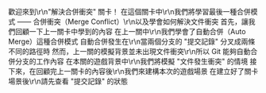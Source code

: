歡迎來到\r\n"解決合併衝突" 關卡！
在這個關卡中\r\n我們將學習最後一種合併模式 —— 合併衝突（Merge Conflict）\r\n以及學會如何解決文件衝突
首先，讓我們回顧一下上一關卡中學到的內容
在上一關中\r\n我們學會了自動合併（Auto Merge）這種合併模式
自動合併發生在\r\n當兩個分支的 "提交記錄" 分叉成兩條不同的路徑時
然而，上一關的模擬背景並未出現文件衝突\r\n所以 Git 能夠自動合併分支的工作內容
在本關的遊戲背景中\r\n我們將模擬 "文件發生衝突" 的情境
接下來，在回顧完上一關卡的內容後\r\n我們來建構本次的遊戲場景
在建立好了關卡場景後\r\n請先查看 "提交記錄" 的狀態